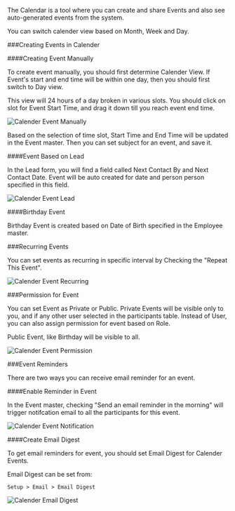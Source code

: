 The Calendar is a tool where you can create and share Events and also see
auto-generated events from the system.

You can switch calender view based on Month, Week and Day.

###Creating Events in Calender

####Creating Event Manually

To create event manually, you should first determine Calender View. If Event's start and end time will be within one day, then you should first switch to Day view.

This view will 24 hours of a day broken in various slots. You should click on slot for Event Start Time, and drag it down till you reach event end time.

![Calender Event Manually](assets/erpnext_org/images/erpnext/calender-event-manually.png)

Based on the selection of time slot, Start Time and End Time will be updated in the Event master. Then you can set subject for an event, and save it.

####Event Based on Lead

In the Lead form, you will find a field called Next Contact By and Next Contact Date. Event will be auto created for date and person person specified in this field.

![Calender Event Lead](assets/erpnext_org/images/erpnext/calender-event-lead.png)

####Birthday Event

Birthday Event is created based on Date of Birth specified in the Employee master.

###Recurring Events

You can set events as recurring in specific interval by Checking the "Repeat This
Event".

![Calender Event Recurring](assets/erpnext_org/images/erpnext/calender-event-recurring.png)

###Permission for Event

You can set Event as Private or Public. Private Events will be visible only to you, and if any other user selected in the participants table. Instead of User, you can also assign permission for event based on Role.

Public Event, like Birthday will be visible to all.

![Calender Event Permission](assets/erpnext_org/images/erpnext/calender-event-permission.png)

###Event Reminders

There are two ways you can receive email reminder for an event.

####Enable Reminder in Event

In the Event master, checking "Send an email reminder in the morning" will trigger notifcation email to all the participants for this event.

![Calender Event Notification](assets/erpnext_org/images/erpnext/calender-event-notification.png)

####Create Email Digest

To get email reminders for event, you should set Email Digest for Calender Events.

Email Digest can be set from:

`Setup > Email > Email Digest`

![Calender Email Digest](assets/erpnext_org/images/erpnext/calender-email-digest.png)